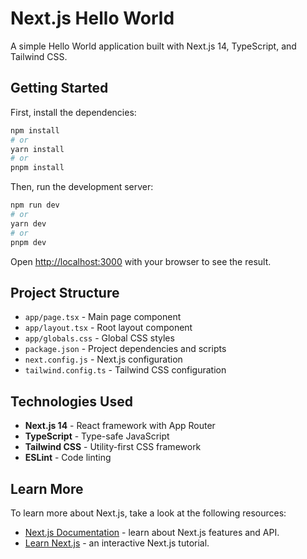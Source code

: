 # Next.js Hello World

A simple Hello World application built with Next.js 14, TypeScript, and Tailwind CSS.

## Getting Started

First, install the dependencies:

```bash
npm install
# or
yarn install
# or
pnpm install
```

Then, run the development server:

```bash
npm run dev
# or
yarn dev
# or
pnpm dev
```

Open [http://localhost:3000](http://localhost:3000) with your browser to see the result.

## Project Structure

- `app/page.tsx` - Main page component
- `app/layout.tsx` - Root layout component
- `app/globals.css` - Global CSS styles
- `package.json` - Project dependencies and scripts
- `next.config.js` - Next.js configuration
- `tailwind.config.ts` - Tailwind CSS configuration

## Technologies Used

- **Next.js 14** - React framework with App Router
- **TypeScript** - Type-safe JavaScript
- **Tailwind CSS** - Utility-first CSS framework
- **ESLint** - Code linting

## Learn More

To learn more about Next.js, take a look at the following resources:

- [Next.js Documentation](https://nextjs.org/docs) - learn about Next.js features and API.
- [Learn Next.js](https://nextjs.org/learn) - an interactive Next.js tutorial.
